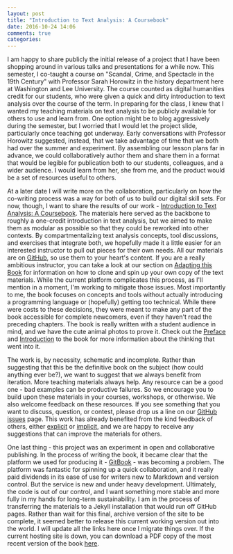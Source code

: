 ```yaml
---
layout: post
title: "Introduction to Text Analysis: A Coursebook"
date: 2016-10-24 14:06
comments: true
categories: 
---
```


I am happy to share publicly the initial release of a project that I have been shopping around in various talks and presentations for a while now. This semester, I co-taught a course on "Scandal, Crime, and Spectacle in the 19th Century" with Professor Sarah Horowitz in the history department here at Washington and Lee University. The course counted as digital humanities credit for our students, who were given a quick and dirty introduction to text analysis over the course of the term. In preparing for the class, I knew that I wanted my teaching materials on text analysis to be publicly available for others to use and learn from. One option might be to blog aggressively during the semester, but I worried that I would let the project slide, particularly once teaching got underway. Early conversations with Professor Horowitz suggested, instead, that we take advantage of time that we both had over the summer and experiment. By assembling our lesson plans far in advance, we could collaboratively author them and share them in a format that would be legible for publication both to our students, colleagues, and a wider audience. I would learn from her, she from me, and the product would be a set of resources useful to others.

At a later date I will write more on the collaboration, particularly on how the co-writing process was a way for both of us to build our digital skill sets. For now, though, I want to share the results of our work - [Introduction to Text Analysis: A Coursebook](https://www.gitbook.com/book/bmw9t/introduction-to-text-analysis/details). The materials here served as the backbone to roughly a one-credit introduction in text analysis, but we aimed to make them as modular as possible so that they could be reworked into other contexts. By compartmentalizing text analysis concepts, tool discussions, and exercises that integrate both, we hopefully made it a little easier for an interested instructor to pull out pieces for their own needs. All our materials are on [GitHub](https://github.com/bmw9t/introduction-to-text-analysis), so use them to your heart's content. If you are a really ambitious instructor, you can take a look at our section on [Adapting this Book](https://bmw9t.gitbooks.io/introduction-to-text-analysis/content/conclusion/adapting.html) for information on how to clone and spin up your own copy of the text materials. While the current platform complicates this process, as I'll mention in a moment, I'm working to mitigate those issues. Most importantly to me, the book focuses on concepts and tools without actually introducing a programming language or (hopefully) getting too technical. While there were costs to these decisions, they were meant to make any part of the book accessible for complete newcomers, even if they haven't read the preceding chapters. The book is really written with a student audience in mind, and we have the cute animal photos to prove it. Check out the [Preface](https://bmw9t.gitbooks.io/introduction-to-text-analysis/content/) and [Introduction](https://bmw9t.gitbooks.io/introduction-to-text-analysis/content/introduction/for-instructors.html) to the book for more information about the thinking that went into it.

The work is, by necessity, schematic and incomplete. Rather than suggesting that this be the definitive book on the subject (how could anything ever be?), we want to suggest that we always benefit from iteration. More teaching materials always help. Any resource can be a good one - bad examples can be productive failures. So we encourage you to build upon these materials in your courses, workshops, or otherwise. We also welcome feedback on these resources. If you see something that you want to discuss, question, or contest, please drop us a line on our [GitHub issues](https://github.com/bmw9t/introduction-to-text-analysis/issues) page. This work has already benefited from the kind feedback of others, either [explicit](https://bmw9t.gitbooks.io/introduction-to-text-analysis/content/acknowledgements.html) or [implicit](https://bmw9t.gitbooks.io/introduction-to-text-analysis/content/conclusion/resources.html), and we are happy to receive any suggestions that can improve the materials for others. 

One last thing - this project was an experiment in open and collaborative publishing. In the process of writing the book, it became clear that the platform we used for producing it - [GitBook](https://www.gitbook.com/) - was becoming a problem. The platform was fantastic for spinning up a quick collaboration, and it really paid dividends in its ease of use for writers new to Markdown and version control. But the service is new and under heavy development. Ultimately, the code is out of our control, and I want something more stable and more fully in my hands for long-term sustainability. I am in the process of transferring the materials to a Jekyll installation that would run off GitHub pages. Rather than wait for this final, archive version of the site to be complete, it seemed better to release this current working version out into the world. I will update all the links here once I migrate things over. If the current hosting site is down, you can download a PDF copy of the most recent version of the book [here](/introduction-to-text-analysis.pdf).